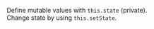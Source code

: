 Define mutable values with ```this.state``` (private).
<br/>
Change state by using ```this.setState```.

